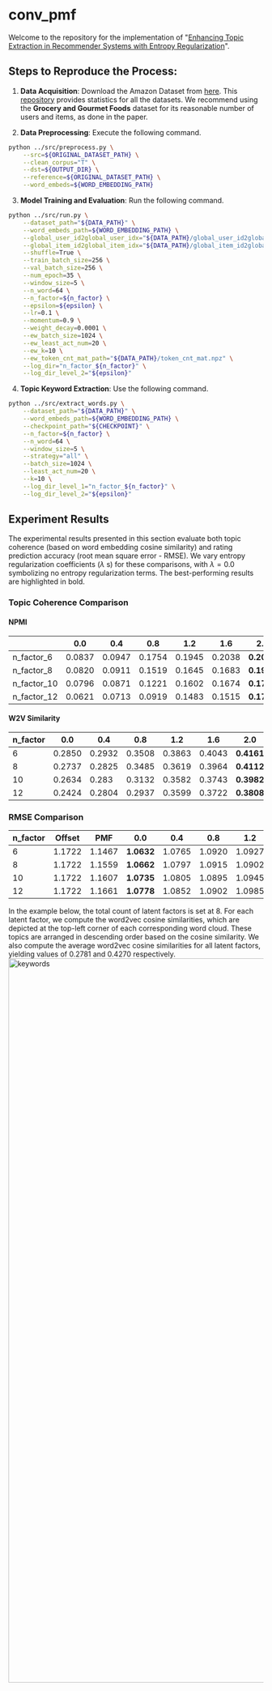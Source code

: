 # conv_pmf

Welcome to the repository for the implementation of "[Enhancing Topic Extraction in Recommender Systems with Entropy Regularization](https://arxiv.org/abs/2306.07403)".

## Steps to Reproduce the Process:
1. **Data Acquisition**: Download the Amazon Dataset from [here](http://jmcauley.ucsd.edu/data/amazon/links.html). This [repository](https://github.com/ScXfjiang/dataset_insight) provides statistics for all the datasets. We recommend using the **Grocery and Gourmet Foods** dataset for its reasonable number of users and items, as done in the paper.

2. **Data Preprocessing**: Execute the following command.
```bash
python ../src/preprocess.py \
    --src=${ORIGINAL_DATASET_PATH} \
    --clean_corpus="T" \
    --dst=${OUTPUT_DIR} \
    --reference=${ORIGINAL_DATASET_PATH} \
    --word_embeds=${WORD_EMBEDDING_PATH}
```
3. **Model Training and Evaluation**: Run the following command.
```bash
python ../src/run.py \
    --dataset_path="${DATA_PATH}" \
    --word_embeds_path=${WORD_EMBEDDING_PATH} \
    --global_user_id2global_user_idx="${DATA_PATH}/global_user_id2global_user_idx.pkl" \
    --global_item_id2global_item_idx="${DATA_PATH}/global_item_id2global_item_idx.pkl" \
    --shuffle=True \
    --train_batch_size=256 \
    --val_batch_size=256 \
    --num_epoch=35 \
    --window_size=5 \
    --n_word=64 \
    --n_factor=${n_factor} \
    --epsilon=${epsilon} \
    --lr=0.1 \
    --momentum=0.9 \
    --weight_decay=0.0001 \
    --ew_batch_size=1024 \
    --ew_least_act_num=20 \
    --ew_k=10 \
    --ew_token_cnt_mat_path="${DATA_PATH}/token_cnt_mat.npz" \
    --log_dir="n_factor_${n_factor}" \
    --log_dir_level_2="${epsilon}"
```
4. **Topic Keyword Extraction**: Use the following command.
```bash
python ../src/extract_words.py \
    --dataset_path="${DATA_PATH}" \
    --word_embeds_path=${WORD_EMBEDDING_PATH} \
    --checkpoint_path="${CHECKPOINT}" \
    --n_factor=${n_factor} \
    --n_word=64 \
    --window_size=5 \
    --strategy="all" \
    --batch_size=1024 \
    --least_act_num=20 \
    --k=10 \
    --log_dir_level_1="n_factor_${n_factor}" \
    --log_dir_level_2="${epsilon}"
```

## Experiment Results
The experimental results presented in this section evaluate both topic coherence (based on word embedding cosine similarity) and rating prediction accuracy (root mean square error - RMSE). We vary entropy regularization coefficients ($\lambda$ s) for these comparisons, with $\lambda=0.0$ symbolizing no entropy regularization terms. The best-performing results are highlighted in bold.

### Topic Coherence Comparison
#### NPMI
|             |  0.0   |  0.4   |  0.8   |  1.2   |  1.6   |  2.0   |
| ----------- | :----: | :----: | :----: | :----: | :----: | :----: |
| n_factor_6  | 0.0837 | 0.0947 | 0.1754 | 0.1945 | 0.2038 | **0.2031** |
| n_factor_8  | 0.0820 | 0.0911 | 0.1519 | 0.1645 | 0.1683 | **0.1930** |
| n_factor_10 | 0.0796 | 0.0871 | 0.1221 | 0.1602 | 0.1674 | **0.1701** |
| n_factor_12 | 0.0621 | 0.0713 | 0.0919 | 0.1483 | 0.1515 | **0.1736** |

#### W2V Similarity
| n\_factor | 0.0 | 0.4 | 0.8 | 1.2 | 1.6 | 2.0 |
|-------------|-------|-------|-------|-------|-------|-------|
| $6$         | 0.2850| 0.2932| 0.3508| 0.3863| 0.4043| **0.4161**|
| $8$         | 0.2737| 0.2825| 0.3485| 0.3619| 0.3964| **0.4112**|
| $10$        | 0.2634| 0.283 | 0.3132| 0.3582| 0.3743| **0.3982**|
| $12$        | 0.2424| 0.2804| 0.2937| 0.3599| 0.3722| **0.3808**|

### RMSE Comparison
| n\_factor | Offset | PMF | 0.0 | 0.4 | 0.8 | 1.2 | 1.6 | 2.0 |
|-------------|--------|-----|-------|-------|-------|-------|-------|-------|
| $6$         | 1.1722 |1.1467| **1.0632**| 1.0765| 1.0920| 1.0927| 1.0927| 1.0940|
| $8$         | 1.1722 |1.1559| **1.0662**| 1.0797| 1.0915| 1.0902| 1.0982| 1.1047|
| $10$        | 1.1722 |1.1607| **1.0735**| 1.0805| 1.0895| 1.0945| 1.0985| 1.1010|
| $12$        | 1.1722 |1.1661| **1.0778**| 1.0852| 1.0902| 1.0985| 1.10325|1.1117|

In the example below, the total count of latent factors is set at 8. For each latent factor, we compute the word2vec cosine similarities, which are depicted at the top-left corner of each corresponding word cloud. These topics are arranged in descending order based on the cosine similarity. We also compute the average word2vec cosine similarities for all latent factors, yielding values of 0.2781 and 0.4270 respectively.
<img width="1431" alt="keywords" src="https://github.com/ScXfjiang/conv_pmf/assets/13879402/7ef1fd22-1f10-4552-bc59-232eff3f5a5f">

